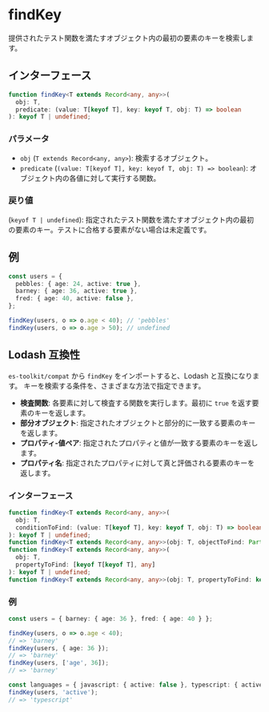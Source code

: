 # findKey

提供されたテスト関数を満たすオブジェクト内の最初の要素のキーを検索します。

## インターフェース

```typescript
function findKey<T extends Record<any, any>>(
  obj: T,
  predicate: (value: T[keyof T], key: keyof T, obj: T) => boolean
): keyof T | undefined;
```

### パラメータ

- `obj` (`T extends Record<any, any>`): 検索するオブジェクト。
- `predicate` (`(value: T[keyof T], key: keyof T, obj: T) => boolean`): オブジェクト内の各値に対して実行する関数。

### 戻り値

(`keyof T | undefined`): 指定されたテスト関数を満たすオブジェクト内の最初の要素のキー。テストに合格する要素がない場合は未定義です。

## 例

```typescript
const users = {
  pebbles: { age: 24, active: true },
  barney: { age: 36, active: true },
  fred: { age: 40, active: false },
};

findKey(users, o => o.age < 40); // 'pebbles'
findKey(users, o => o.age > 50); // undefined
```

## Lodash 互換性

`es-toolkit/compat` から `findKey` をインポートすると、Lodash と互換になります。
キーを検索する条件を、さまざまな方法で指定できます。

- **検査関数**: 各要素に対して検査する関数を実行します。最初に `true` を返す要素のキーを返します。
- **部分オブジェクト**: 指定されたオブジェクトと部分的に一致する要素のキーを返します。
- **プロパティ-値ペア**: 指定されたプロパティと値が一致する要素のキーを返します。
- **プロパティ名**: 指定されたプロパティに対して真と評価される要素のキーを返します。

### インターフェース

```typescript
function findKey<T extends Record<any, any>>(
  obj: T,
  conditionToFind: (value: T[keyof T], key: keyof T, obj: T) => boolean
): keyof T | undefined;
function findKey<T extends Record<any, any>>(obj: T, objectToFind: Partial<T[keyof T]>): keyof T | undefined;
function findKey<T extends Record<any, any>>(
  obj: T,
  propertyToFind: [keyof T[keyof T], any]
): keyof T | undefined;
function findKey<T extends Record<any, any>>(obj: T, propertyToFind: keyof T[keyof T]): keyof T | undefined;
```

### 例

```typescript
const users = { barney: { age: 36 }, fred: { age: 40 } };

findKey(users, o => o.age < 40);
// => 'barney'
findKey(users, { age: 36 });
// => 'barney'
findKey(users, ['age', 36]);
// => 'barney'

const languages = { javascript: { active: false }, typescript: { active: true } };
findKey(users, 'active');
// => 'typescript'
```
